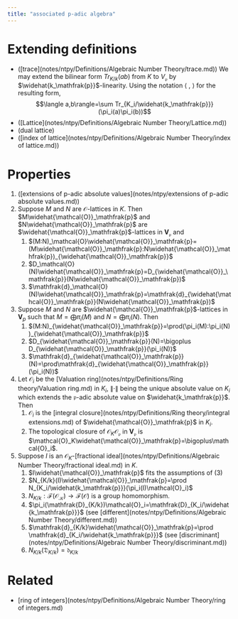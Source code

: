 ```yaml
---
title: "associated p-adic algebra"
---
```


# Extending definitions
- ([trace](notes/ntpy/Definitions/Algebraic Number Theory/trace.md)) We may extend the bilinear form $Tr_{K/k}(ab)$ from $K$ to $V_\mathfrak{p}$ by $\widehat{k_\mathfrak{p}}$-linearity. Using the notation $\langle \ , \ \rangle$ for the resulting form, $$\langle a,b\rangle=\sum Tr_{K_i/\widehat{k_\mathfrak{p}}}(\pi_i(a)\pi_i(b))$$
- ([Lattice](notes/ntpy/Definitions/Algebraic Number Theory/Lattice.md))
- (dual lattice)
- ([index of lattice](notes/ntpy/Definitions/Algebraic Number Theory/index of lattice.md))

# Properties
1. ([extensions of p-adic absolute values](notes/ntpy/extensions of p-adic absolute values.md))
2. Suppose $M$ and $N$ are $\mathcal{O}$-lattices in $K$. Then $M\widehat{\mathcal{O}}_\mathfrak{p}$ and $N\widehat{\mathcal{O}}_\mathfrak{p}$ are $\widehat{\mathcal{O}}_\mathfrak{p}$-lattices in $\mathbf{V}_\mathfrak{p}$ and
	1. $(M:N)_\mathcal{O}\widehat{\mathcal{O}}_\mathfrak{p}=(M\widehat{\mathcal{O}}_\mathfrak{p}:N\widehat{\mathcal{O}}_\mathfrak{p})_{\widehat{\mathcal{O}}_\mathfrak{p}}$
	2. $D_\mathcal{O}(N)\widehat{\mathcal{O}}_\mathfrak{p}=D_{\widehat{\mathcal{O}}_\mathfrak{p}}(N\widehat{\mathcal{O}}_\mathfrak{p})$
	3. $\mathfrak{d}_\mathcal{O}(N)\widehat{\mathcal{O}}_\mathfrak{p}=\mathfrak{d}_{\widehat{\mathcal{O}}_\mathfrak{p}}(N\widehat{\mathcal{O}}_\mathfrak{p})$
3. Suppose $M$ and $N$ are $\widehat{\mathcal{O}}_\mathfrak{p}$-lattices in $\mathbf{V}_p$ such that $M=\bigoplus\pi_i(M)$ and $N=\bigoplus\pi_i(N)$. Then
	1. $(M:N)_{\widehat{\mathcal{O}}_\mathfrak{p}}=\prod(\pi_i(M):\pi_i(N))_{\widehat{\mathcal{O}}_\mathfrak{p}}$
	2. $D_{\widehat{\mathcal{O}}_\mathfrak{p}}(N)=\bigoplus D_{\widehat{\mathcal{O}}_\mathfrak{p}}(\pi_i(N))$
	3. $\mathfrak{d}_{\widehat{\mathcal{O}}_\mathfrak{p}}(N)=\prod\mathfrak{d}_{\widehat{\mathcal{O}}_\mathfrak{p}}(\pi_i(N))$
4. Let $\mathcal{O}_i$ be the [Valuation ring](notes/ntpy/Definitions/Ring theory/Valuation ring.md) in $K_i$, $\|\cdot\|$ being the unique absolute value on $K_i$ which extends the $\mathfrak{p}$-adic absolute value on $\widehat{k_\mathfrak{p}}$. Then
	1. $\mathcal{O}_i$ is the [integral closure](notes/ntpy/Definitions/Ring theory/integral extensions.md) of $\widehat{\mathcal{O}}_\mathfrak{p}$ in $K_i$.
	2. The topological closure of $\mathcal{O}_K\mathcal{O}_\mathfrak{p}$ in $\mathbf{V}_\mathfrak{p}$ is $\mathcal{O}_K\widehat{\mathcal{O}}_\mathfrak{p}=\bigoplus\mathcal{O}_i$.
5. Suppose $I$ is an $\mathcal{O}_K$-[fractional ideal](notes/ntpy/Definitions/Algebraic Number Theory/fractional ideal.md) in $K$.
	1. $I\widehat{\mathcal{O}}_\mathfrak{p}$ fits the assumptions of (3)
	2. $N_{K/k}(I)\widehat{\mathcal{O}}_\mathfrak{p}=\prod N_{K_i/\widehat{k_\mathfrak{p}}}(\pi_i(I)\mathcal{O}_i)$
	3. $N_{K/k}:\mathcal{F}(\mathcal{O_K})\to\mathcal{F}(\mathcal{O})$ is a group homomorphism.
	4. $\pi_i(\mathfrak{D}_{K/k})\mathcal{O}_i=\mathfrak{D}_{K_i/\widehat{k_\mathfrak{p}}}$ (see [different](notes/ntpy/Definitions/Algebraic Number Theory/different.md))
	5. $\mathfrak{d}_{K/k}\widehat{\mathcal{O}}_\mathfrak{p}=\prod \mathfrak{d}_{K_i/\widehat{k_\mathfrak{p}}}$ (see [discriminant](notes/ntpy/Definitions/Algebraic Number Theory/discriminant.md)) 
	6. $N_{K/k}(\mathfrak{D}_{K/k})=\mathfrak{d}_{K/k}$

# Related
- [ring of integers](notes/ntpy/Definitions/Algebraic Number Theory/ring of integers.md)